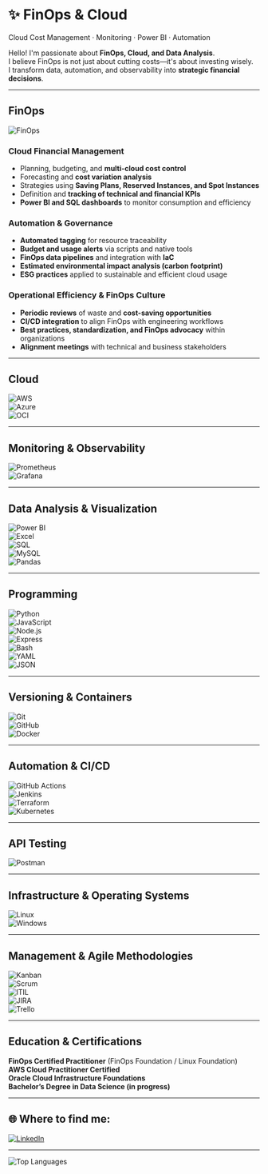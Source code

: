 # ✨ FinOps & Cloud  
Cloud Cost Management · Monitoring · Power BI · Automation

Hello! I'm passionate about **FinOps, Cloud, and Data Analysis**.  
I believe FinOps is not just about cutting costs—it's about investing wisely.  
I transform data, automation, and observability into **strategic financial decisions**.  

---

## FinOps  
![FinOps](https://img.shields.io/badge/FinOps-Practitioner-008080?style=for-the-badge)


### **Cloud Financial Management**  
- Planning, budgeting, and **multi-cloud cost control**  
- Forecasting and **cost variation analysis**  
- Strategies using **Saving Plans, Reserved Instances, and Spot Instances**  
- Definition and **tracking of technical and financial KPIs**  
- **Power BI and SQL dashboards** to monitor consumption and efficiency  

### **Automation & Governance**  
- **Automated tagging** for resource traceability  
- **Budget and usage alerts** via scripts and native tools  
- **FinOps data pipelines** and integration with **IaC**  
- **Estimated environmental impact analysis (carbon footprint)**  
- **ESG practices** applied to sustainable and efficient cloud usage  

### **Operational Efficiency & FinOps Culture**  
- **Periodic reviews** of waste and **cost-saving opportunities**  
- **CI/CD integration** to align FinOps with engineering workflows  
- **Best practices, standardization, and FinOps advocacy** within organizations  
- **Alignment meetings** with technical and business stakeholders  

---

##  Cloud  
![AWS](https://img.shields.io/badge/AWS-232F3E?style=for-the-badge&logo=amazonaws&logoColor=white)  
![Azure](https://img.shields.io/badge/Azure-0089D6?style=for-the-badge&logo=microsoftazure&logoColor=white)  
![OCI](https://img.shields.io/badge/OCI-FF4F00?style=for-the-badge&logo=oracle&logoColor=white)  

---

## Monitoring & Observability  
![Prometheus](https://img.shields.io/badge/Prometheus-EB7B00?style=for-the-badge&logo=prometheus&logoColor=white)  
![Grafana](https://img.shields.io/badge/Grafana-000000?style=for-the-badge&logo=grafana&logoColor=white)  

---

## Data Analysis & Visualization  
![Power BI](https://img.shields.io/badge/Power%20BI-FFB800?style=for-the-badge&logo=powerbi&logoColor=white)  
![Excel](https://img.shields.io/badge/Excel-217346?style=for-the-badge&logo=microsoft-excel&logoColor=white)  
![SQL](https://img.shields.io/badge/SQL-003B57?style=for-the-badge&logo=postgresql&logoColor=white)  
![MySQL](https://img.shields.io/badge/MySQL-4479A1?style=for-the-badge&logo=mysql&logoColor=white)  
![Pandas](https://img.shields.io/badge/Pandas-150458?style=for-the-badge&logo=pandas&logoColor=white)  

---

## Programming  
![Python](https://img.shields.io/badge/Python-3776AB?style=for-the-badge&logo=python&logoColor=white)  
![JavaScript](https://img.shields.io/badge/JavaScript-F7DF1E?style=for-the-badge&logo=javascript&logoColor=black)  
![Node.js](https://img.shields.io/badge/Node.js-339933?style=for-the-badge&logo=node.js&logoColor=white)  
![Express](https://img.shields.io/badge/Express-000000?style=for-the-badge&logo=express&logoColor=white)  
![Bash](https://img.shields.io/badge/Bash-4EAA25?style=for-the-badge&logo=gnu-bash&logoColor=white)  
![YAML](https://img.shields.io/badge/YAML-000000?style=for-the-badge&logo=yaml&logoColor=white)  
![JSON](https://img.shields.io/badge/JSON-5E5C5C?style=for-the-badge&logo=json&logoColor=white)  

---

## Versioning & Containers  
![Git](https://img.shields.io/badge/Git-F05032?style=for-the-badge&logo=git&logoColor=white)  
![GitHub](https://img.shields.io/badge/GitHub-181717?style=for-the-badge&logo=github&logoColor=white)  
![Docker](https://img.shields.io/badge/Docker-2496ED?style=for-the-badge&logo=docker&logoColor=white)  

---

## Automation & CI/CD  
![GitHub Actions](https://img.shields.io/badge/GitHub%20Actions-2088FF?style=for-the-badge&logo=github-actions&logoColor=white)  
![Jenkins](https://img.shields.io/badge/Jenkins-D24939?style=for-the-badge&logo=jenkins&logoColor=white)  
![Terraform](https://img.shields.io/badge/Terraform-623CE4?style=for-the-badge&logo=terraform&logoColor=white)  
![Kubernetes](https://img.shields.io/badge/Kubernetes-326CE5?style=for-the-badge&logo=kubernetes&logoColor=white)  

---

## API Testing  
![Postman](https://img.shields.io/badge/Postman-FF6C37?style=for-the-badge&logo=postman&logoColor=white)  

---

## Infrastructure & Operating Systems  
![Linux](https://img.shields.io/badge/Linux-4EAA25?style=for-the-badge&logo=linux&logoColor=white)  
![Windows](https://img.shields.io/badge/Windows-00A4EF?style=for-the-badge&logo=windows&logoColor=white)  

---

## Management & Agile Methodologies  
![Kanban](https://img.shields.io/badge/Kanban-0077B6?style=for-the-badge&logo=kanban&logoColor=white)  
![Scrum](https://img.shields.io/badge/Scrum-FF4500?style=for-the-badge&logo=scrum&logoColor=white)  
![ITIL](https://img.shields.io/badge/ITIL-6A0DAD?style=for-the-badge&logo=itil&logoColor=white)  
![JIRA](https://img.shields.io/badge/JIRA-0052CC?style=for-the-badge&logo=jira&logoColor=white)  
![Trello](https://img.shields.io/badge/Trello-026AA7?style=for-the-badge&logo=trello&logoColor=white)  

---

## Education & Certifications  
**FinOps Certified Practitioner** (FinOps Foundation / Linux Foundation)  
**AWS Cloud Practitioner Certified**  
**Oracle Cloud Infrastructure Foundations**  
**Bachelor’s Degree in Data Science (in progress)**  

---

## 🌐 Where to find me:  
[![LinkedIn](https://img.shields.io/badge/LinkedIn-0077B5?style=for-the-badge&logo=linkedin&logoColor=white)](https://www.linkedin.com/in/izadora-sobral/)  

---


![Top Languages](https://github-readme-stats.vercel.app/api/top-langs/?username=izadorasobral&layout=compact&theme=dark)  
